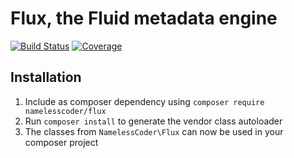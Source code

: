 Flux, the Fluid metadata engine
===============================

[![Build Status](https://img.shields.io/travis/NamelessCoder/TYPO3.Fluid.Flux.svg?style=flat-square)](https://travis-ci.org/NamelessCoder/TYPO3.Fluid.Flux)
[![Coverage](https://img.shields.io/coveralls/NamelessCoder/TYPO3.Fluid.Flux.svg?style=flat-square)](https://coveralls.io/r/NamelessCoder/TYPO3.Fluid.Flux)

Installation
------------

1. Include as composer dependency using `composer require namelesscoder/flux`
2. Run `composer install` to generate the vendor class autoloader
3. The classes from `NamelessCoder\Flux` can now be used in your composer project
